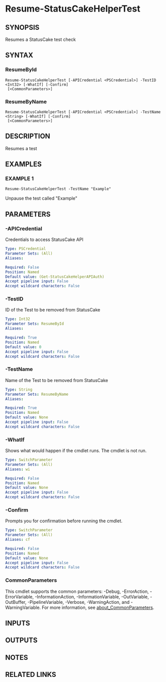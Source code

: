 # Resume-StatusCakeHelperTest

## SYNOPSIS
Resumes a StatusCake test check

## SYNTAX

### ResumeById
```
Resume-StatusCakeHelperTest [-APICredential <PSCredential>] -TestID <Int32> [-WhatIf] [-Confirm]
 [<CommonParameters>]
```

### ResumeByName
```
Resume-StatusCakeHelperTest [-APICredential <PSCredential>] -TestName <String> [-WhatIf] [-Confirm]
 [<CommonParameters>]
```

## DESCRIPTION
Resumes a test

## EXAMPLES

### EXAMPLE 1
```
Resume-StatusCakeHelperTest -TestName "Example"
```

Unpause the test called "Example"

## PARAMETERS

### -APICredential
Credentials to access StatusCake API

```yaml
Type: PSCredential
Parameter Sets: (All)
Aliases:

Required: False
Position: Named
Default value: (Get-StatusCakeHelperAPIAuth)
Accept pipeline input: False
Accept wildcard characters: False
```

### -TestID
ID of the Test to be removed from StatusCake

```yaml
Type: Int32
Parameter Sets: ResumeById
Aliases:

Required: True
Position: Named
Default value: 0
Accept pipeline input: False
Accept wildcard characters: False
```

### -TestName
Name of the Test to be removed from StatusCake

```yaml
Type: String
Parameter Sets: ResumeByName
Aliases:

Required: True
Position: Named
Default value: None
Accept pipeline input: False
Accept wildcard characters: False
```

### -WhatIf
Shows what would happen if the cmdlet runs.
The cmdlet is not run.

```yaml
Type: SwitchParameter
Parameter Sets: (All)
Aliases: wi

Required: False
Position: Named
Default value: None
Accept pipeline input: False
Accept wildcard characters: False
```

### -Confirm
Prompts you for confirmation before running the cmdlet.

```yaml
Type: SwitchParameter
Parameter Sets: (All)
Aliases: cf

Required: False
Position: Named
Default value: None
Accept pipeline input: False
Accept wildcard characters: False
```

### CommonParameters
This cmdlet supports the common parameters: -Debug, -ErrorAction, -ErrorVariable, -InformationAction, -InformationVariable, -OutVariable, -OutBuffer, -PipelineVariable, -Verbose, -WarningAction, and -WarningVariable. For more information, see [about_CommonParameters](http://go.microsoft.com/fwlink/?LinkID=113216).

## INPUTS

## OUTPUTS

## NOTES

## RELATED LINKS
